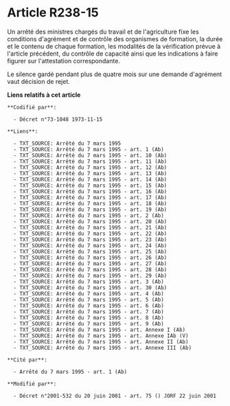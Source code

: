 # Article R238-15

Un arrêté des ministres chargés du travail et de l'agriculture fixe les conditions d'agrément et de contrôle des organismes
de formation, la durée et le contenu de chaque formation, les modalités de la vérification prévue à l'article précédent, du
contrôle de capacité ainsi que les indications à faire figurer sur l'attestation correspondante.

Le silence gardé pendant plus de quatre mois sur une demande d'agrément vaut décision de rejet.

**Liens relatifs à cet article**

	**Codifié par**:

	  - Décret n°73-1048 1973-11-15

	**Liens**:

	  - TXT_SOURCE: Arrêté du 7 mars 1995
	  - TXT_SOURCE: Arrêté du 7 mars 1995 - art. 1 (Ab)
	  - TXT_SOURCE: Arrêté du 7 mars 1995 - art. 10 (Ab)
	  - TXT_SOURCE: Arrêté du 7 mars 1995 - art. 11 (Ab)
	  - TXT_SOURCE: Arrêté du 7 mars 1995 - art. 12 (Ab)
	  - TXT_SOURCE: Arrêté du 7 mars 1995 - art. 13 (Ab)
	  - TXT_SOURCE: Arrêté du 7 mars 1995 - art. 14 (Ab)
	  - TXT_SOURCE: Arrêté du 7 mars 1995 - art. 15 (Ab)
	  - TXT_SOURCE: Arrêté du 7 mars 1995 - art. 16 (Ab)
	  - TXT_SOURCE: Arrêté du 7 mars 1995 - art. 17 (Ab)
	  - TXT_SOURCE: Arrêté du 7 mars 1995 - art. 18 (Ab)
	  - TXT_SOURCE: Arrêté du 7 mars 1995 - art. 19 (Ab)
	  - TXT_SOURCE: Arrêté du 7 mars 1995 - art. 2 (Ab)
	  - TXT_SOURCE: Arrêté du 7 mars 1995 - art. 20 (Ab)
	  - TXT_SOURCE: Arrêté du 7 mars 1995 - art. 21 (Ab)
	  - TXT_SOURCE: Arrêté du 7 mars 1995 - art. 22 (Ab)
	  - TXT_SOURCE: Arrêté du 7 mars 1995 - art. 23 (Ab)
	  - TXT_SOURCE: Arrêté du 7 mars 1995 - art. 24 (Ab)
	  - TXT_SOURCE: Arrêté du 7 mars 1995 - art. 25 (Ab)
	  - TXT_SOURCE: Arrêté du 7 mars 1995 - art. 26 (Ab)
	  - TXT_SOURCE: Arrêté du 7 mars 1995 - art. 27 (Ab)
	  - TXT_SOURCE: Arrêté du 7 mars 1995 - art. 28 (Ab)
	  - TXT_SOURCE: Arrêté du 7 mars 1995 - art. 29 (Ab)
	  - TXT_SOURCE: Arrêté du 7 mars 1995 - art. 3 (Ab)
	  - TXT_SOURCE: Arrêté du 7 mars 1995 - art. 30 (Ab)
	  - TXT_SOURCE: Arrêté du 7 mars 1995 - art. 4 (Ab)
	  - TXT_SOURCE: Arrêté du 7 mars 1995 - art. 5 (Ab)
	  - TXT_SOURCE: Arrêté du 7 mars 1995 - art. 6 (Ab)
	  - TXT_SOURCE: Arrêté du 7 mars 1995 - art. 7 (Ab)
	  - TXT_SOURCE: Arrêté du 7 mars 1995 - art. 8 (Ab)
	  - TXT_SOURCE: Arrêté du 7 mars 1995 - art. 9 (Ab)
	  - TXT_SOURCE: Arrêté du 7 mars 1995 - art. Annexe I (Ab)
	  - TXT_SOURCE: Arrêté du 7 mars 1995 - art. Annexe IAb (V)
	  - TXT_SOURCE: Arrêté du 7 mars 1995 - art. Annexe II (Ab)
	  - TXT_SOURCE: Arrêté du 7 mars 1995 - art. Annexe III (Ab)

	**Cité par**:

	  - Arrêté du 7 mars 1995 - art. 1 (Ab)

	**Modifié par**:

	  - Décret n°2001-532 du 20 juin 2001 - art. 75 () JORF 22 juin 2001

